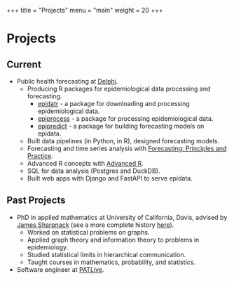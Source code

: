 +++
title = "Projects"
menu = "main"
weight = 20
+++
# Projects

## Current

- Public health forecasting at [Delphi](https://delphi.cmu.edu/).
  - Producing R packages for epidemiological data processing and forecasting.
    - [epidatr](https://github.com/cmu-delphi/epidatr/) - a package for downloading and processing epidemiological data.
    - [epiprocess](https://github.com/cmu-delphi/epiprocess/) - a package for processing epidemiological data.
    - [epipredict](https://github.com/cmu-delphi/epipredict/) - a package for building forecasting models on epidata.
  - Built data pipelines (in Python, in R), designed forecasting models.
  - Forecasting and time series analysis with [Forecasting: Principles and Practice](https://otexts.com/fpp3/).
  - Advanced R concepts with [Advanced R](https://adv-r.hadley.nz/).
  - SQL for data analysis (Postgres and DuckDB).
  - Built web apps with Django and FastAPI to serve epidata.

## Past Projects

- PhD in applied mathematics at University of California, Davis, advised by [James Sharpnack](https://jsharpna.github.io/) (see a more complete history [here](/academic)).
  - Worked on statistical problems on graphs.
  - Applied graph theory and information theory to problems in epidemiology.
  - Studied statistical limits in hierarchical communication.
  - Taught courses in mathematics, probability, and statistics.
- Software engineer at [PATLive](https://patlive.com/).
